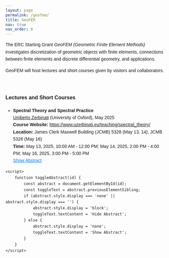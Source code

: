 ```yaml
---
layout: page
permalink: /geofem/
title: GeoFEM
nav: true
nav_order: 8
---
```


 
<html lang="en">
<head>
    <meta charset="UTF-8">
    <meta name="viewport" content="width=device-width, initial-scale=1.0">
    <title>GeoFEM Homepage</title>
    <style>
        body {
            font-family: Arial, sans-serif;
            line-height: 1.6;
            margin: 20px;
        }
        .abstract {
            display: none;
            margin-top: 10px;
            padding: 10px;
            background-color: #f9f9f9;
            border-left: 3px solid #007bff;
        }
        .toggle-abstract {
            color: #007bff;
            cursor: pointer;
            text-decoration: underline;
        }
        .toggle-abstract:hover {
            color: #0056b3;
        }
    </style>
</head>
<body>
    <p>
        The ERC Starting Grant <i>GeoFEM (Geometric Finite Element Methods)</i> investigates discretization of geometric objects with finite elements, connections between finite elements and discrete differential geometry, and applications.
    </p>
    <p>
        GeoFEM will host lectures and short courses given by visitors and collaborators.
    </p>
    <br>
    <h3>Lectures and Short Courses</h3>
    <ul>
        <li>
            <strong>Spectral Theory and Spectral Practice</strong><br>
            <a href="https://www.uzerbinati.eu">Umberto Zerbinati</a> (University of Oxford), May 2025<br>
            <strong>Course Website:</strong> <a href="https://www.uzerbinati.eu/teaching/spectral_theory/">https://www.uzerbinati.eu/teaching/spectral_theory/</a><br>
            <strong>Location:</strong> James Clerk Maxwell Building (JCMB) 5328 (May 13, 14), JCMB 5326 (May 16)<br>
            <strong>Time:</strong> May 13, 2025, 10:00 AM - 12:00 PM; May 14, 2025, 2:00 PM - 4:00 PM; May 16, 2025, 3:00 PM - 5:00 PM<br>
            <span class="toggle-abstract" onclick="toggleAbstract('abstract1')">Show Abstract</span>
            <div id="abstract1" class="abstract">
                This short course explores finite element discretisations of eigenvalue problems involving non-normal operators, with a focus on the advection-diffusion equation as a guiding example. We begin by revisiting fundamental spectral notions—self-adjointness, normality, spectra, and pseudospectra—with particular emphasis on how an operator spectrum informs us about the physical behaviour of the time-dependent PDEs. The core of the course is devoted to the classical analysis of finite element approximations: we present in detail the Bramble-Osborn results for non-self-adjoint eigenvalue problems, including full proofs, and discuss their implications for convergence and approximation quality. For comparison, we also review the celebrated Babuška-Osborn theory in the self-adjoint case. If time permits, we will conclude with a discussion on iterative solvers and preconditioning strategies tailored to non-normal eigenvalue problems. The course requires basic background in functional analysis and finite element methods.
            </div>
        </li>
    </ul>

    <script>
        function toggleAbstract(id) {
            const abstract = document.getElementById(id);
            const toggleText = abstract.previousElementSibling;
            if (abstract.style.display === 'none' || abstract.style.display === '') {
                abstract.style.display = 'block';
                toggleText.textContent = 'Hide Abstract';
            } else {
                abstract.style.display = 'none';
                toggleText.textContent = 'Show Abstract';
            }
        }
    </script>
</body>
</html>